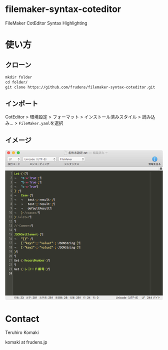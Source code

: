 filemaker-syntax-coteditor
================

FileMaker CotEditor Syntax Highlighting

使い方
===============

クローン
-----

    mkdir folder
    cd folder/
    git clone https://github.com/frudens/filemaker-syntax-coteditor.git

インポート
-----

CotEditor > 環境設定 > フォーマット > インストール済みスタイル > 読み込み… > `FileMaker.yaml`を選択

イメージ
-----

![filemaker-syntax-coteditor](image.png)

Contact
=======

Teruhiro Komaki

komaki at frudens.jp